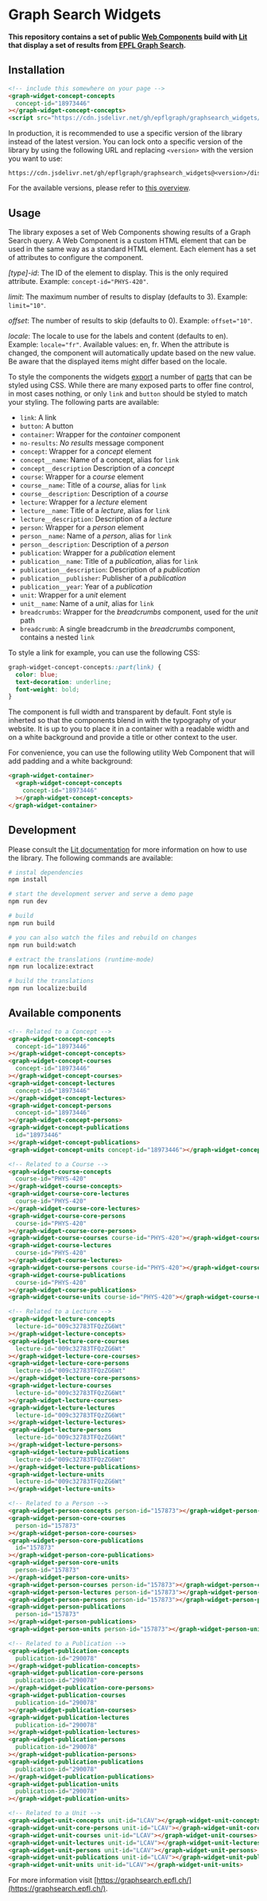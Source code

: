 # Graph Search Widgets

**This repository contains a set of public [Web Components](https://developer.mozilla.org/en-US/docs/Web/API/Web_components) build with [Lit](https://lit.dev/) that display a set of results from [EPFL Graph Search](https://graphsearch.epfl.ch/).**

## Installation

```html
<!-- include this somewhere on your page -->
<graph-widget-concept-concepts
  concept-id="18973446"
></graph-widget-concept-concepts>
<script src="https://cdn.jsdelivr.net/gh/epflgraph/graphsearch_widgets/dist/index.js"></script>
```

In production, it is recommended to use a specific version of the library instead of the latest version. You can lock onto a specific version of the library by using the following URL and replacing `<version>` with the version you want to use:

```
https://cdn.jsdelivr.net/gh/epflgraph/graphsearch_widgets@<version>/dist/index.js
```

For the available versions, please refer to [this overview](https://github.com/epflgraph/graphsearch_widgets/tags).

## Usage

The library exposes a set of Web Components showing results of a Graph Search query. A Web Component is a custom HTML element that can be used in the same way as a standard HTML element. Each element has a set of attributes to configure the component.

_[type]-id_: The ID of the element to display. This is the only required attribute. Example: `concept-id="PHYS-420"`.

_limit_: The maximum number of results to display (defaults to 3). Example: `limit="10"`.

_offset_: The number of results to skip (defaults to 0). Example: `offset="10"`.

_locale_: The locale to use for the labels and content (defaults to en). Example: `locale="fr"`. Available values: en, fr. When the attribute is changed, the component will automatically update based on the new value. Be aware that the displayed items might differ based on the locale.

To style the components the widgets [export](https://developer.mozilla.org/en-US/docs/Web/HTML/Global_attributes/exportparts) a number of [parts](https://developer.mozilla.org/en-US/docs/Web/HTML/Global_attributes/part) that can be styled using CSS. While there are many exposed parts to offer fine control, in most cases nothing, or only `link` and `button` should be styled to match your styling. The following parts are available:

- `link`: A link
- `button`: A button
- `container`: Wrapper for the _container_ component
- `no-results`: _No results_ message component
- `concept`: Wrapper for a _concept_ element
- `concept__name`: Name of a concept, alias for `link`
- `concept__description` Description of a _concept_
- `course`: Wrapper for a _course_ element
- `course__name`: Title of a _course_, alias for `link`
- `course__description`: Description of a _course_
- `lecture`: Wrapper for a _lecture_ element
- `lecture__name`: Title of a _lecture_, alias for `link`
- `lecture__description`: Description of a _lecture_
- `person`: Wrapper for a _person_ element
- `person__name`: Name of a _person_, alias for `link`
- `person__description`: Description of a _person_
- `publication`: Wrapper for a _publication_ element
- `publication__name`: Title of a _publication_, alias for `link`
- `publication__description`: Description of a _publication_
- `publication__publisher`: Publisher of a _publication_
- `publication__year`: Year of a _publication_
- `unit`: Wrapper for a _unit_ element
- `unit__name`: Name of a _unit_, alias for `link`
- `breadcrumbs`: Wrapper for the _breadcrumbs_ component, used for the _unit_ path
- `breadcrumb`: A single breadcrumb in the _breadcrumbs_ component, contains a nested `link`

To style a link for example, you can use the following CSS:

```css
graph-widget-concept-concepts::part(link) {
  color: blue;
  text-decoration: underline;
  font-weight: bold;
}
```

The component is full width and transparent by default. Font style is inherted so that the components blend in with the typography of your website. It is up to you to place it in a container with a readable width and on a white background and provide a title or other context to the user.

For convenience, you can use the following utility Web Component that will add padding and a white background:

```html
<graph-widget-container>
  <graph-widget-concept-concepts
    concept-id="18973446"
  ></graph-widget-concept-concepts>
</graph-widget-container>
```

## Development

Please consult the [Lit documentation](https://lit.dev/) for more information on how to use the library. The following commands are available:

```bash
# instal dependencies
npm install

# start the development server and serve a demo page
npm run dev

# build
npm run build

# you can also watch the files and rebuild on changes
npm run build:watch

# extract the translations (runtime-mode)
npm run localize:extract

# build the translations
npm run localize:build
```

## Available components

```html
<!-- Related to a Concept -->
<graph-widget-concept-concepts
  concept-id="18973446"
></graph-widget-concept-concepts>
<graph-widget-concept-courses
  concept-id="18973446"
></graph-widget-concept-courses>
<graph-widget-concept-lectures
  concept-id="18973446"
></graph-widget-concept-lectures>
<graph-widget-concept-persons
  concept-id="18973446"
></graph-widget-concept-persons>
<graph-widget-concept-publications
  id="18973446"
></graph-widget-concept-publications>
<graph-widget-concept-units concept-id="18973446"></graph-widget-concept-units>

<!-- Related to a Course -->
<graph-widget-course-concepts
  course-id="PHYS-420"
></graph-widget-course-concepts>
<graph-widget-course-core-lectures
  course-id="PHYS-420"
></graph-widget-course-core-lectures>
<graph-widget-course-core-persons
  course-id="PHYS-420"
></graph-widget-course-core-persons>
<graph-widget-course-courses course-id="PHYS-420"></graph-widget-course-courses>
<graph-widget-course-lectures
  course-id="PHYS-420"
></graph-widget-course-lectures>
<graph-widget-course-persons course-id="PHYS-420"></graph-widget-course-persons>
<graph-widget-course-publications
  course-id="PHYS-420"
></graph-widget-course-publications>
<graph-widget-course-units course-id="PHYS-420"></graph-widget-course-units>

<!-- Related to a Lecture -->
<graph-widget-lecture-concepts
  lecture-id="009c32783TFQzZG6Wt"
></graph-widget-lecture-concepts>
<graph-widget-lecture-core-courses
  lecture-id="009c32783TFQzZG6Wt"
></graph-widget-lecture-core-courses>
<graph-widget-lecture-core-persons
  lecture-id="009c32783TFQzZG6Wt"
></graph-widget-lecture-core-persons>
<graph-widget-lecture-courses
  lecture-id="009c32783TFQzZG6Wt"
></graph-widget-lecture-courses>
<graph-widget-lecture-lectures
  lecture-id="009c32783TFQzZG6Wt"
></graph-widget-lecture-lectures>
<graph-widget-lecture-persons
  lecture-id="009c32783TFQzZG6Wt"
></graph-widget-lecture-persons>
<graph-widget-lecture-publications
  lecture-id="009c32783TFQzZG6Wt"
></graph-widget-lecture-publications>
<graph-widget-lecture-units
  lecture-id="009c32783TFQzZG6Wt"
></graph-widget-lecture-units>

<!-- Related to a Person -->
<graph-widget-person-concepts person-id="157873"></graph-widget-person-concepts>
<graph-widget-person-core-courses
  person-id="157873"
></graph-widget-person-core-courses>
<graph-widget-person-core-publications
  id="157873"
></graph-widget-person-core-publications>
<graph-widget-person-core-units
  person-id="157873"
></graph-widget-person-core-units>
<graph-widget-person-courses person-id="157873"></graph-widget-person-courses>
<graph-widget-person-lectures person-id="157873"></graph-widget-person-lectures>
<graph-widget-person-persons person-id="157873"></graph-widget-person-persons>
<graph-widget-person-publications
  person-id="157873"
></graph-widget-person-publications>
<graph-widget-person-units person-id="157873"></graph-widget-person-units>

<!-- Related to a Publication -->
<graph-widget-publication-concepts
  publication-id="290078"
></graph-widget-publication-concepts>
<graph-widget-publication-core-persons
  publication-id="290078"
></graph-widget-publication-core-persons>
<graph-widget-publication-courses
  publication-id="290078"
></graph-widget-publication-courses>
<graph-widget-publication-lectures
  publication-id="290078"
></graph-widget-publication-lectures>
<graph-widget-publication-persons
  publication-id="290078"
></graph-widget-publication-persons>
<graph-widget-publication-publications
  publication-id="290078"
></graph-widget-publication-publications>
<graph-widget-publication-units
  publication-id="290078"
></graph-widget-publication-units>

<!-- Related to a Unit -->
<graph-widget-unit-concepts unit-id="LCAV"></graph-widget-unit-concepts>
<graph-widget-unit-core-persons unit-id="LCAV"></graph-widget-unit-core-persons>
<graph-widget-unit-courses unit-id="LCAV"></graph-widget-unit-courses>
<graph-widget-unit-lectures unit-id="LCAV"></graph-widget-unit-lectures>
<graph-widget-unit-persons unit-id="LCAV"></graph-widget-unit-persons>
<graph-widget-unit-publications unit-id="LCAV"></graph-widget-unit-publications>
<graph-widget-unit-units unit-id="LCAV"></graph-widget-unit-units>
```

For more information visit [https://graphsearch.epfl.ch/](https://graphsearch.epfl.ch/).
